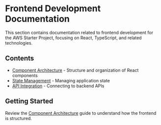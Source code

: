 # Frontend Development Documentation

This section contains documentation related to frontend development for the AWS Starter Project, focusing on React, TypeScript, and related technologies.

## Contents

- [Component Architecture](./component-architecture.md) - Structure and organization of React components
- [State Management](./state-management.md) - Managing application state
- [API Integration](./api-integration.md) - Connecting to backend APIs

## Getting Started

Review the [Component Architecture](./component-architecture.md) guide to understand how the frontend is structured.
